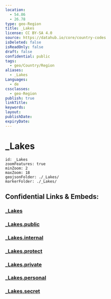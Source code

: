 ```yaml
---
location:
  - 54.86
  - 26.78
type: geo-Region
title: _Lakes
license: CC BY-SA 4.0
source: https://datahub.io/core/country-codes
isDeleted: false
isReadOnly: false
draft: false
confidential: public
tags:
  - geo/Country/Region
aliases:
  - _Lakes
Languages:
  - de
cssclasses:
  - geo-Region
publish: true
linkTitle:
keywords:
layout:
publishDate:
expiryDate:
---
```


# _Lakes

```leaflet
id: _Lakes
zoomFeatures: true 
minZoom: 2 
maxZoom: 18
geojsonFolder: ./_Lakes/
markerFolder: ./_Lakes/
```


## Confidential Links & Embeds: 

### [_Lakes](/_Standards/Earth/Continent/Europe/Europe~East/Belarus/Oblasts~Belarus/Minsk/_Lakes.md) 

### [_Lakes.public](/_public/Earth/Continent/Europe/Europe~East/Belarus/Oblasts~Belarus/Minsk/_Lakes.public.md) 

### [_Lakes.internal](/_internal/Earth/Continent/Europe/Europe~East/Belarus/Oblasts~Belarus/Minsk/_Lakes.internal.md) 

### [_Lakes.protect](/_protect/Earth/Continent/Europe/Europe~East/Belarus/Oblasts~Belarus/Minsk/_Lakes.protect.md) 

### [_Lakes.private](/_private/Earth/Continent/Europe/Europe~East/Belarus/Oblasts~Belarus/Minsk/_Lakes.private.md) 

### [_Lakes.personal](/_personal/Earth/Continent/Europe/Europe~East/Belarus/Oblasts~Belarus/Minsk/_Lakes.personal.md) 

### [_Lakes.secret](/_secret/Earth/Continent/Europe/Europe~East/Belarus/Oblasts~Belarus/Minsk/_Lakes.secret.md)

